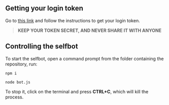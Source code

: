 ## Getting your login token

Go to [this link](https://github.com/Tyrrrz/DiscordChatExporter/wiki/Troubleshooting#my-token-is-disappearing-too-quickly-i-cant-copy-it) and follow the instructions
to get your login token.

> **KEEP YOUR TOKEN SECRET, AND NEVER SHARE IT WITH ANYONE**

## Controlling the selfbot

To start the selfbot, open a command prompt from the folder containing the repository, run:

 `npm i`

 `node bot.js`

 To stop it, click on the terminal and press **CTRL+C**, which will kill the process.

